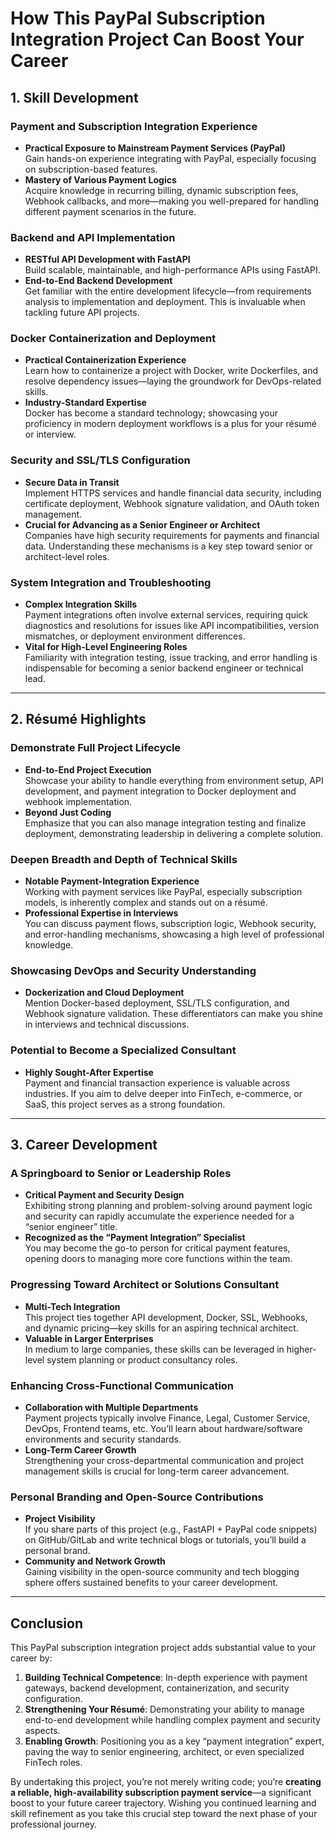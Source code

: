 # **How This PayPal Subscription Integration Project Can Boost Your Career**

## 1. Skill Development

### Payment and Subscription Integration Experience
- **Practical Exposure to Mainstream Payment Services (PayPal)**  
  Gain hands-on experience integrating with PayPal, especially focusing on subscription-based features.  
- **Mastery of Various Payment Logics**  
  Acquire knowledge in recurring billing, dynamic subscription fees, Webhook callbacks, and more—making you well-prepared for handling different payment scenarios in the future.

### Backend and API Implementation
- **RESTful API Development with FastAPI**  
  Build scalable, maintainable, and high-performance APIs using FastAPI.  
- **End-to-End Backend Development**  
  Get familiar with the entire development lifecycle—from requirements analysis to implementation and deployment. This is invaluable when tackling future API projects.

### Docker Containerization and Deployment
- **Practical Containerization Experience**  
  Learn how to containerize a project with Docker, write Dockerfiles, and resolve dependency issues—laying the groundwork for DevOps-related skills.  
- **Industry-Standard Expertise**  
  Docker has become a standard technology; showcasing your proficiency in modern deployment workflows is a plus for your résumé or interview.

### Security and SSL/TLS Configuration
- **Secure Data in Transit**  
  Implement HTTPS services and handle financial data security, including certificate deployment, Webhook signature validation, and OAuth token management.  
- **Crucial for Advancing as a Senior Engineer or Architect**  
  Companies have high security requirements for payments and financial data. Understanding these mechanisms is a key step toward senior or architect-level roles.

### System Integration and Troubleshooting
- **Complex Integration Skills**  
  Payment integrations often involve external services, requiring quick diagnostics and resolutions for issues like API incompatibilities, version mismatches, or deployment environment differences.  
- **Vital for High-Level Engineering Roles**  
  Familiarity with integration testing, issue tracking, and error handling is indispensable for becoming a senior backend engineer or technical lead.

---

## 2. Résumé Highlights

### Demonstrate Full Project Lifecycle
- **End-to-End Project Execution**  
  Showcase your ability to handle everything from environment setup, API development, and payment integration to Docker deployment and webhook implementation.  
- **Beyond Just Coding**  
  Emphasize that you can also manage integration testing and finalize deployment, demonstrating leadership in delivering a complete solution.

### Deepen Breadth and Depth of Technical Skills
- **Notable Payment-Integration Experience**  
  Working with payment services like PayPal, especially subscription models, is inherently complex and stands out on a résumé.  
- **Professional Expertise in Interviews**  
  You can discuss payment flows, subscription logic, Webhook security, and error-handling mechanisms, showcasing a high level of professional knowledge.

### Showcasing DevOps and Security Understanding
- **Dockerization and Cloud Deployment**  
  Mention Docker-based deployment, SSL/TLS configuration, and Webhook signature validation. These differentiators can make you shine in interviews and technical discussions.  

### Potential to Become a Specialized Consultant
- **Highly Sought-After Expertise**  
  Payment and financial transaction experience is valuable across industries. If you aim to delve deeper into FinTech, e-commerce, or SaaS, this project serves as a strong foundation.

---

## 3. Career Development

### A Springboard to Senior or Leadership Roles
- **Critical Payment and Security Design**  
  Exhibiting strong planning and problem-solving around payment logic and security can rapidly accumulate the experience needed for a “senior engineer” title.  
- **Recognized as the “Payment Integration” Specialist**  
  You may become the go-to person for critical payment features, opening doors to managing more core functions within the team.

### Progressing Toward Architect or Solutions Consultant
- **Multi-Tech Integration**  
  This project ties together API development, Docker, SSL, Webhooks, and dynamic pricing—key skills for an aspiring technical architect.  
- **Valuable in Larger Enterprises**  
  In medium to large companies, these skills can be leveraged in higher-level system planning or product consultancy roles.

### Enhancing Cross-Functional Communication
- **Collaboration with Multiple Departments**  
  Payment projects typically involve Finance, Legal, Customer Service, DevOps, Frontend teams, etc. You’ll learn about hardware/software environments and security standards.  
- **Long-Term Career Growth**  
  Strengthening your cross-departmental communication and project management skills is crucial for long-term career advancement.

### Personal Branding and Open-Source Contributions
- **Project Visibility**  
  If you share parts of this project (e.g., FastAPI + PayPal code snippets) on GitHub/GitLab and write technical blogs or tutorials, you’ll build a personal brand.  
- **Community and Network Growth**  
  Gaining visibility in the open-source community and tech blogging sphere offers sustained benefits to your career development.

---

## **Conclusion**

This PayPal subscription integration project adds substantial value to your career by:

1. **Building Technical Competence**: In-depth experience with payment gateways, backend development, containerization, and security configuration.  
2. **Strengthening Your Résumé**: Demonstrating your ability to manage end-to-end development while handling complex payment and security aspects.  
3. **Enabling Growth**: Positioning you as a key “payment integration” expert, paving the way to senior engineering, architect, or even specialized FinTech roles.

By undertaking this project, you’re not merely writing code; you’re **creating a reliable, high-availability subscription payment service**—a significant boost to your future career trajectory. Wishing you continued learning and skill refinement as you take this crucial step toward the next phase of your professional journey.